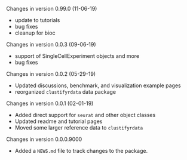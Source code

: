 Changes in version 0.99.0 (11-06-19)
+ update to tutorials
+ bug fixes
+ cleanup for bioc

Changes in version 0.0.3 (09-06-19)
+ support of SingleCellExperiment objects and more
+ bug fixes

Changes in version 0.0.2 (05-29-19)
+ Updated discussions, benchmark, and visualization example pages
+ reorganized `clustifyrdata` data package

Changes in version 0.0.1 (02-01-19)
+ Added direct support for `seurat` and other object classes
+ Updated readme and tutorial pages
+ Moved some larger reference data to `clustifyrdata`

Changes in version 0.0.0.9000
+ Added a `NEWS.md` file to track changes to the package.
